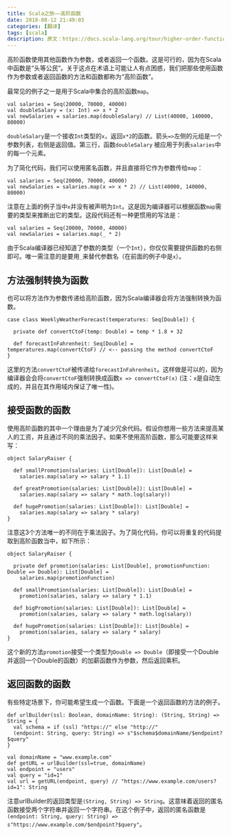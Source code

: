 ```yaml
---
title: Scala之旅——高阶函数
date: 2018-08-12 21:49:03
categories: [翻译]
tags: [scala]
description: 原文：https://docs.scala-lang.org/tour/higher-order-functions.html
---
```


高阶函数使用其他函数作为参数，或者返回一个函数。这是可行的，因为在Scala中函数是“头等公民”。关于这点在术语上可能让人有点困惑，我们把那些使用函数作为参数或者返回函数的方法和函数都称为“高阶函数”。

最常见的例子之一是用于Scala中集合的高阶函数`map`。

```tut
val salaries = Seq(20000, 70000, 40000)
val doubleSalary = (x: Int) => x * 2
val newSalaries = salaries.map(doubleSalary) // List(40000, 140000, 80000)
```

`doubleSalary`是一个接收`Int`类型的`x`，返回`x*2`的函数。箭头`=>`左侧的元组是一个参数列表，右侧是返回值。第三行，函数`doubleSalary` 被应用于列表`salaries`中的每一个元素。<!--more-->

为了简化代码，我们可以使用匿名函数，并且直接将它作为参数传给`map`：

```
val salaries = Seq(20000, 70000, 40000)
val newSalaries = salaries.map(x => x * 2) // List(40000, 140000, 80000)
```

注意在上面的例子当中`x`并没有被声明为`Int`。这是因为编译器可以根据函数`map`需要的类型来推断出它的类型。这段代码还有一种更惯用的写法是：

```tut
val salaries = Seq(20000, 70000, 40000)
val newSalaries = salaries.map(_ * 2)
```

由于Scala编译器已经知道了参数的类型（一个`Int`），你仅仅需要提供函数的右侧即可。唯一需注意的是要用`_`来替代参数名（在前面的例子中是`x`）。

## 方法强制转换为函数

也可以将方法作为参数传递给高阶函数，因为Scala编译器会将方法强制转换为函数。

```
case class WeeklyWeatherForecast(temperatures: Seq[Double]) {

  private def convertCtoF(temp: Double) = temp * 1.8 + 32

  def forecastInFahrenheit: Seq[Double] = temperatures.map(convertCtoF) // <-- passing the method convertCtoF
}
```

这里的方法`convertCtoF`被传递给`forecastInFahrenheit`。这样做是可以的，因为编译器会会将`convertCtoF`强制转换成函数`x => convertCtoF(x)` (注：`x`是自动生成的，并且在其作用域内保证了唯一性)。

## 接受函数的函数

使用高阶函数的其中一个理由是为了减少冗余代码。假设你想用一些方法来提高某人的工资，并且通过不同的乘法因子。如果不使用高阶函数，那么可能要这样来写：

```tut
object SalaryRaiser {

  def smallPromotion(salaries: List[Double]): List[Double] =
    salaries.map(salary => salary * 1.1)

  def greatPromotion(salaries: List[Double]): List[Double] =
    salaries.map(salary => salary * math.log(salary))

  def hugePromotion(salaries: List[Double]): List[Double] =
    salaries.map(salary => salary * salary)
}
```

注意这3个方法唯一的不同在于乘法因子。为了简化代码，你可以将重复的代码提取到高阶函数当中，如下所示：

```tut
object SalaryRaiser {

  private def promotion(salaries: List[Double], promotionFunction: Double => Double): List[Double] =
    salaries.map(promotionFunction)

  def smallPromotion(salaries: List[Double]): List[Double] =
    promotion(salaries, salary => salary * 1.1)

  def bigPromotion(salaries: List[Double]): List[Double] =
    promotion(salaries, salary => salary * math.log(salary))

  def hugePromotion(salaries: List[Double]): List[Double] =
    promotion(salaries, salary => salary * salary)
}
```

这个新的方法`promotion`接受一个类型为`Double => Double`（即接受一个Double并返回一个Double的函数）的加薪函数作为参数，然后返回乘积。

## 返回函数的函数

有些特定场景下，你可能希望生成一个函数。下面是一个返回函数的方法的例子。

```tut
def urlBuilder(ssl: Boolean, domainName: String): (String, String) => String = {
  val schema = if (ssl) "https://" else "http://"
  (endpoint: String, query: String) => s"$schema$domainName/$endpoint?$query"
}

val domainName = "www.example.com"
def getURL = urlBuilder(ssl=true, domainName)
val endpoint = "users"
val query = "id=1"
val url = getURL(endpoint, query) // "https://www.example.com/users?id=1": String
```

注意urlBuilder的返回类型是`(String, String) => String`。这意味着返回的匿名函数接受两个字符串并返回一个字符串。在这个例子中，返回的匿名函数是`(endpoint: String, query: String) => s"https://www.example.com/$endpoint?$query"`。